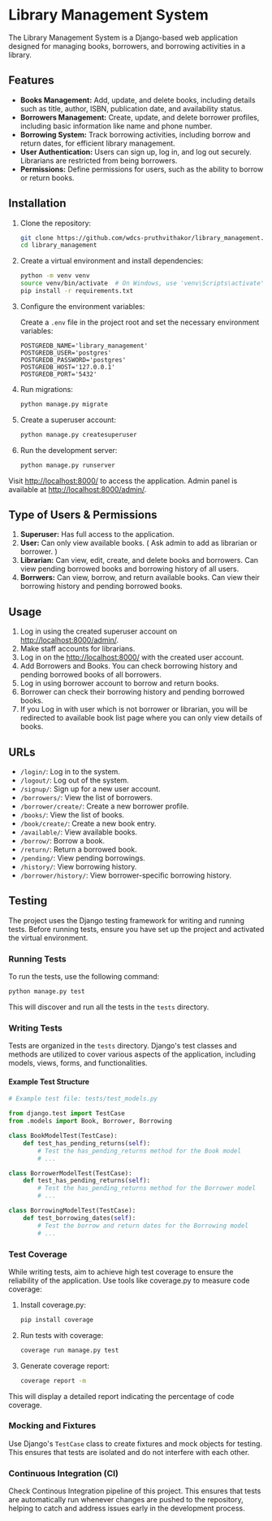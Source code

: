 # Library Management System

The Library Management System is a Django-based web application designed for managing books, borrowers, and borrowing activities in a library.

## Features

- **Books Management:** Add, update, and delete books, including details such as title, author, ISBN, publication date, and availability status.
- **Borrowers Management:** Create, update, and delete borrower profiles, including basic information like name and phone number.
- **Borrowing System:** Track borrowing activities, including borrow and return dates, for efficient library management.
- **User Authentication:** Users can sign up, log in, and log out securely. Librarians are restricted from being borrowers.
- **Permissions:** Define permissions for users, such as the ability to borrow or return books.

## Installation

1. Clone the repository:

    ```bash
    git clone https://github.com/wdcs-pruthvithakor/library_management.git
    cd library_management
    ```

2. Create a virtual environment and install dependencies:

    ```bash
    python -m venv venv
    source venv/bin/activate  # On Windows, use 'venv\Scripts\activate'
    pip install -r requirements.txt
    ```

3. Configure the environment variables:

    Create a `.env` file in the project root and set the necessary environment variables:

    ```env
    POSTGREDB_NAME='library_management'
    POSTGREDB_USER='postgres'
    POSTGREDB_PASSWORD='postgres'
    POSTGREDB_HOST='127.0.0.1'
    POSTGREDB_PORT='5432'
    ```

4. Run migrations:

    ```bash
    python manage.py migrate
    ```

5. Create a superuser account:

    ```bash
    python manage.py createsuperuser
    ```

6. Run the development server:

    ```bash
    python manage.py runserver
    ```

Visit [http://localhost:8000/](http://localhost:8000/) to access the application. Admin panel is available at [http://localhost:8000/admin/](http://localhost:8000/admin/).

## Type of Users & Permissions

1. **Superuser:** Has full access to the application.
2. **User:** Can only view available books. ( Ask admin to add as librarian or borrower. )
3. **Librarian:** Can view, edit, create, and delete books and borrowers. Can view pending borrowed books and borrowing history of all users.
4. **Borrwers:** Can view, borrow, and return available books. Can view their borrowing history and pending borrowed books.

## Usage

1. Log in using the created superuser account on [http://localhost:8000/admin/](http://localhost:8000/admin/).
2. Make staff accounts for librarians.
3. Log in on the [http://localhost:8000/](http://localhost:8000/) with the created user account.
4. Add Borrowers and Books. You can check borrowing history and pending borrowed books of all borrowers.
5. Log in using borrower account to borrow and return books.
6. Borrower can check their borrowing history and pending borrowed books.
7. If you Log in with user which is not borrower or librarian, you will be redirected to available book list page where you can only view details of books.

## URLs

- `/login/`: Log in to the system.
- `/logout/`: Log out of the system.
- `/signup/`: Sign up for a new user account.
- `/borrowers/`: View the list of borrowers.
- `/borrower/create/`: Create a new borrower profile.
- `/books/`: View the list of books.
- `/book/create/`: Create a new book entry.
- `/available/`: View available books.
- `/borrow/`: Borrow a book.
- `/return/`: Return a borrowed book.
- `/pending/`: View pending borrowings.
- `/history/`: View borrowing history.
- `/borrower/history/`: View borrower-specific borrowing history.

## Testing

The project uses the Django testing framework for writing and running tests. Before running tests, ensure you have set up the project and activated the virtual environment.

### Running Tests

To run the tests, use the following command:

```bash
python manage.py test
```

This will discover and run all the tests in the `tests` directory.

### Writing Tests

Tests are organized in the `tests` directory. Django's test classes and methods are utilized to cover various aspects of the application, including models, views, forms, and functionalities.

#### Example Test Structure

```python
# Example test file: tests/test_models.py

from django.test import TestCase
from .models import Book, Borrower, Borrowing

class BookModelTest(TestCase):
    def test_has_pending_returns(self):
        # Test the has_pending_returns method for the Book model
        # ...

class BorrowerModelTest(TestCase):
    def test_has_pending_returns(self):
        # Test the has_pending_returns method for the Borrower model
        # ...

class BorrowingModelTest(TestCase):
    def test_borrowing_dates(self):
        # Test the borrow and return dates for the Borrowing model
        # ...
```

### Test Coverage

While writing tests, aim to achieve high test coverage to ensure the reliability of the application. Use tools like coverage.py to measure code coverage:

1. Install coverage.py:

    ```bash
    pip install coverage
    ```

2. Run tests with coverage:

    ```bash
    coverage run manage.py test
    ```

3. Generate coverage report:

    ```bash
    coverage report -m
    ```

This will display a detailed report indicating the percentage of code coverage.

### Mocking and Fixtures

Use Django's `TestCase` class to create fixtures and mock objects for testing. This ensures that tests are isolated and do not interfere with each other.

### Continuous Integration (CI)

Check Continous Integration pipeline of this project. This ensures that tests are automatically run whenever changes are pushed to the repository, helping to catch and address issues early in the development process.
